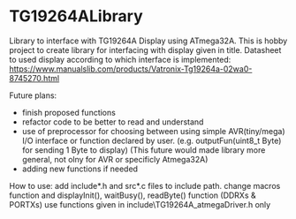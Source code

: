 # TG19264ALibrary
Library to interface with TG19264A Display using ATmega32A.
This is hobby project to create library for interfacing with display given in title.
Datasheet to used display according to which interface is implemented: https://www.manualslib.com/products/Vatronix-Tg19264a-02wa0-8745270.html

Future plans:
  - finish proposed functions
  - refactor code to be better to read and understand
  - use of preprocessor for choosing between using simple AVR(tiny/mega) I/O interface or function declared by user. (e.g. outputFun(uint8_t Byte) for sending 1 Byte to display)
    (This future would made library more general, not olny for AVR or specificly Atmega32A)
  - adding new functions if needed

How to use:
  add include\*.h and src\*.c files to include path.
  change macros function and displayInit(), waitBusy(), readByte() function (DDRXs & PORTXs)
  use functions given in include\TG19264A_atmegaDriver.h only

